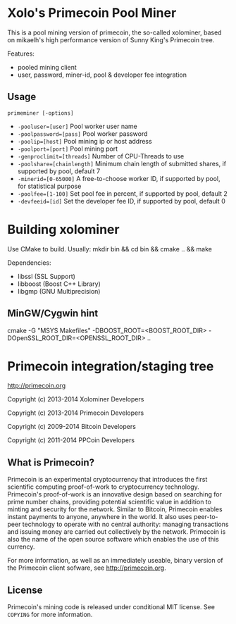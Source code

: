 Xolo's Primecoin Pool Miner
===========================

This is a pool mining version of primecoin, the so-called xolominer,
based on mikaelh's high performance version of Sunny King's Primecoin tree.

Features:
- pooled mining client
- user, password, miner-id, pool & developer fee integration

Usage
-----

`primeminer [-options]`

 * `-pooluser=[user]` Pool worker user name
 * `-poolpassword=[pass]` Pool worker password
 * `-poolip=[host]` Pool mining ip or host address
 * `-poolport=[port]` Pool mining port
 * `-genproclimit=[threads]` Number of CPU-Threads to use
 * `-poolshare=[chainlength]` Minimum chain length of submitted shares, if supported by pool, default 7
 * `-minerid=[0-65000]` A free-to-choose worker ID, if supported by pool, for statistical purpose
 * `-poolfee=[1-100]` Set pool fee in percent, if supported by pool, default 2
 * `-devfeeid=[id]` Set the developer fee ID, if supported by pool, default 0

Building xolominer
==================

Use CMake to build. Usually: mkdir bin && cd bin && cmake .. && make

Dependencies:
 - libssl (SSL Support)
 - libboost (Boost C++ Library)
 - libgmp (GNU Multiprecision)

MinGW/Cygwin hint
-----------------

cmake -G "MSYS Makefiles" -DBOOST_ROOT=<BOOST_ROOT_DIR> -DOpenSSL_ROOT_DIR=<OPENSSL_ROOT_DIR> ..
 
Primecoin integration/staging tree
==================================

http://primecoin.org

Copyright (c) 2013-2014 Xolominer Developers

Copyright (c) 2013-2014 Primecoin Developers

Copyright (c) 2009-2014 Bitcoin Developers

Copyright (c) 2011-2014 PPCoin Developers

What is Primecoin?
------------------

Primecoin is an experimental cryptocurrency that introduces the first
scientific computing proof-of-work to cryptocurrency technology. Primecoin's
proof-of-work is an innovative design based on searching for prime number
chains, providing potential scientific value in addition to minting and
security for the network. Similar to Bitcoin, Primecoin enables instant payments
to anyone, anywhere in the world. It also uses peer-to-peer technology to
operate with no central authority: managing transactions and issuing money are
carried out collectively by the network. Primecoin is also the name of the open
source software which enables the use of this currency.

For more information, as well as an immediately useable, binary version of
the Primecoin client sofware, see http://primecoin.org.

License
-------

Primecoin's mining code is released under conditional MIT license. See  `COPYING` for more
information.
